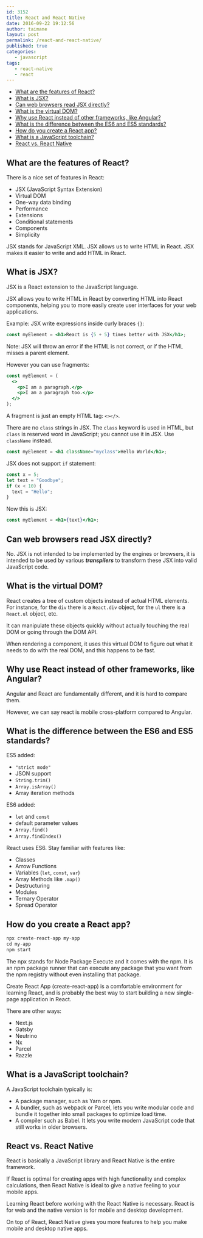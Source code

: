 ```yaml
---
id: 3152
title: React and React Native
date: 2016-09-22 19:12:56
author: taimane
layout: post
permalink: /react-and-react-native/
published: true
categories:
   - javascript
tags:
   - react-native
   - react
---
```

- [What are the features of React?](#what-are-the-features-of-react)
- [What is JSX?](#what-is-jsx)
- [Can web browsers read JSX directly?](#can-web-browsers-read-jsx-directly)
- [What is the virtual DOM?](#what-is-the-virtual-dom)
- [Why use React instead of other frameworks, like Angular?](#why-use-react-instead-of-other-frameworks-like-angular)
- [What is the difference between the ES6 and ES5 standards?](#what-is-the-difference-between-the-es6-and-es5-standards)
- [How do you create a React app?](#how-do-you-create-a-react-app)
- [What is a JavaScript toolchain?](#what-is-a-javascript-toolchain)
- [React vs. React Native](#react-vs-react-native)
 
## What are the features of React?
There is a nice set of features in React:
 
* JSX (JavaScript Syntax Extension)
* Virtual DOM
* One-way data binding
* Performance
* Extensions
* Conditional statements
* Components
* Simplicity
 
JSX stands for JavaScript XML. JSX allows us to write HTML in React. JSX makes it easier to write and add HTML in React.
 
## What is JSX?
 
JSX is a React extension to the JavaScript language.
 
JSX allows you to write HTML in React by converting HTML into React components, helping you to more easily create user interfaces for your web applications.
 
Example: JSX write expressions inside curly braces `{}`:
```jsx
const myElement = <h1>React is {5 + 5} times better with JSX</h1>;
```
 
Note: JSX will throw an error if the HTML is not correct, or if the HTML misses a parent element.
 
However you can use fragments:
 
```jsx
const myElement = (
  <>
    <p>I am a paragraph.</p>
    <p>I am a paragraph too.</p>
  </>
);
```
 
A fragment is just an empty HTML tag: `<></>`.
 
There are no `class` strings in JSX. The `class` keyword is used in HTML, but `class` is reserved word in JavaScript; you cannot use it in JSX. Use `className` instead.
 
```jsx
const myElement = <h1 className="myclass">Hello World</h1>;
```
 
JSX does not support `if` statement:
 
```js
const x = 5;
let text = "Goodbye";
if (x < 10) {
  text = "Hello";
}
```
 
Now this is JSX:
```jsx
const myElement = <h1>{text}</h1>;
```
 
## Can web browsers read JSX directly?
 
No. JSX is not intended to be implemented by the engines or browsers, it is intended to be used by various **_transpilers_** to transform these JSX into valid JavaScript code.
 
 
## What is the virtual DOM?
 
React creates a tree of custom objects instead of actual HTML elements. For instance, for the `div` there is a `React.div` object, for the `ul` there is a `React.ul` object, etc.
 
It can manipulate these objects quickly without actually touching the real DOM or going through the DOM API.
 
When rendering a component, it uses this virtual DOM to figure out what it needs to do with the real DOM, and this happens to be fast.
 
 
 
## Why use React instead of other frameworks, like Angular?
 
Angular and React are fundamentally different, and it is hard to compare them.
 
However, we can say react is mobile cross-platform compared to Angular.
 
 
 
## What is the difference between the ES6 and ES5 standards?
 
ES5 added:
* `"strict mode"`
* JSON support
* `String.trim()`
* `Array.isArray()`
* Array iteration methods
 
 
ES6 added:
* `let` and `const`
* default parameter values
* `Array.find()`
* `Array.findIndex()`
 
React uses ES6. Stay familiar with features like:
 
* Classes
* Arrow Functions
* Variables (`let`, `const`, `var`)
* Array Methods like `.map()`
* Destructuring
* Modules
* Ternary Operator
* Spread Operator
 
 
 
## How do you create a React app?
 
```js
npx create-react-app my-app
cd my-app
npm start
```
 
The npx stands for Node Package Execute and it comes with the npm. It is an npm package runner that can execute any package that you want from the npm registry without even installing that package.
 
Create React App (create-react-app) is a comfortable environment for learning React, and is probably the best way to start building a new single-page application in React.
 
There are other ways:
* Next.js
* Gatsby
* Neutrino
* Nx
* Parcel
* Razzle
 
## What is a JavaScript toolchain?
 
A JavaScript toolchain typically is:
 
* A package manager, such as Yarn or npm.
* A bundler, such as webpack or Parcel, lets you write modular code and bundle it together into small packages to optimize load time.
* A compiler such as Babel. It lets you write modern JavaScript code that still works in older browsers.
 
 
## React vs. React Native
 
React is basically a JavaScript library and React Native is the entire framework.
 
If React is optimal for creating apps with high functionality and complex calculations, then React Native is ideal to give a native feeling to your mobile apps.
 
 
Learning React before working with the React Native is necessary. React is for web and the native version is for mobile and desktop development.
 
On top of React, React Native gives you more features to help you make mobile and desktop native apps.